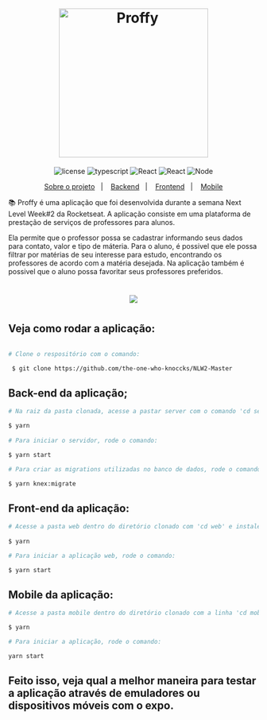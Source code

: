 <h1 align="center"> 
  <img alt="Proffy" title="Proffy" src="https://ik.imagekit.io/hld13bjzb1/logo_gKAaGKkPO.png"  width="300px" />    
</h1>            
<p align="center">    
   <img src="https://img.shields.io/badge/license-MIT-black?labelColor=7159c1&style=flat" alt="license" />  <img src="https://img.shields.io/badge/typescript-76.2-black?labelColor=7159c1&style=flat" alt="typescript" />   <img src="https://img.shields.io/badge/React-JS-black?labelColor=7159c1&style=flat" alt="React" /> <img src="https://img.shields.io/badge/React-Native-black?labelColor=7159c1&style=flat" alt="React" /> <img src="https://img.shields.io/badge/Node-v12.16.3-black?labelColor=7159c1&style=flat" alt="Node" />  
              
          
<p align="center"> 
  <a href="#rocket-sobre-o-desafio">Sobre o projeto</a>&nbsp;&nbsp;&nbsp;|&nbsp;&nbsp;&nbsp;
  <a href="#Backend">Backend</a>&nbsp;&nbsp;&nbsp;|&nbsp;&nbsp;&nbsp;
  <a href="#Frontend">Frontend</a>&nbsp;&nbsp;&nbsp;|&nbsp;&nbsp;&nbsp;
  <a href="#Mobile">Mobile</a>
</p>       
     
     
 
📚 Proffy é uma aplicação que foi desenvolvida durante a semana Next Level Week#2 da Rocketseat. A aplicação consiste em uma plataforma de prestação de serviços de professores para alunos.

Ela permite que o professor possa se cadastrar informando seus dados para contato, valor e tipo de máteria. Para o aluno, é possivel que ele possa filtrar por matérias de seu interesse para estudo, encontrando os professores de acordo com a matéria desejada. Na aplicação também é possivel que o aluno possa favoritar seus professores preferidos.
 
<h1 align="center">
  <img src="https://ik.imagekit.io/hld13bjzb1/design_Ms_hauYm6.png">
<h1> 

  

## Veja como rodar a aplicação:  
```bash

# Clone o respositório com o comando:

 $ git clone https://github.com/the-one-who-knoccks/NLW2-Master
```

## Back-end da aplicação;
```bash
# Na raiz da pasta clonada, acesse a pastar server com o comando 'cd server' e instale as dependências com o comando:

$ yarn
  
# Para iniciar o servidor, rode o comando:

$ yarn start

# Para criar as migrations utilizadas no banco de dados, rode o comando:

$ yarn knex:migrate
```

  

## Front-end da aplicação:
```bash
# Acesse a pasta web dentro do diretório clonado com 'cd web' e instale as dependências com o comando:
 
$ yarn

# Para iniciar a aplicação web, rode o comando:  

$ yarn start
```

## Mobile da aplicação: 
```bash 
# Acesse a pasta mobile dentro do diretório clonado com a linha 'cd mobile' e instale as dependências com o comando:

$ yarn

# Para iniciar a aplicação, rode o comando:

yarn start
```  

## Feito isso, veja qual a melhor maneira para testar a aplicação através de emuladores ou dispositivos móveis com o expo.

